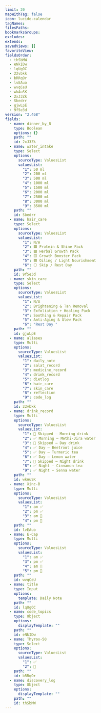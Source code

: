 ```yaml
---
limit: 20
mapWithTag: false
icon: lucide-calendar
tagNames:
filesPaths:
bookmarksGroups:
excludes:
extends:
savedViews: []
favoriteView:
fieldsOrder:
  - thSbMW
  - eNkIDw
  - lqUgOC
  - 22vbkk
  - bRRqOr
  - lvEAuo
  - wvqCeU
  - wkAuSK
  - 2xJ3Zk
  - Sbedrr
  - gjwLpE
  - 9f5e3d
version: "2.468"
fields:
  - name: dinner_by_8
    type: Boolean
    options: {}
    path: ""
    id: 2xJ3Zk
  - name: water_intake
    type: Select
    options:
      sourceType: ValuesList
      valuesList:
        "1": 50 ml
        "2": 200 ml
        "3": 500 ml
        "4": 1000 ml
        "5": 1500 ml
        "6": 2000 ml
        "7": 2500 ml
        "8": 3000 ml
        "9": 3500 ml
    path: ""
    id: Sbedrr
  - name: hair_care
    type: Select
    options:
      sourceType: ValuesList
      valuesList:
        "1": N/A
        "2": 🟩 Protein & Shine Pack
        "3": 🟩 Herbal Growth Pack
        "4": 🟨 Growth Booster Pack
        "5": 🟦 Oiling / Light Nourishment
        "6": ⚪ Skip / Rest Day
    path: ""
    id: 9f5e3d
  - name: skin_care
    type: Select
    options:
      sourceType: ValuesList
      valuesList:
        "1": N/A
        "2": Brightening & Tan Removal
        "3": Exfoliation + Healing Pack
        "4": Soothing & Repair Pack
        "5": Anti-Aging & Glow Pack
        "6": "Rest Day "
    path: ""
    id: gjwLpE
  - name: aliases
    type: Multi
    options:
      sourceType: ValuesList
      valuesList:
        "1": daily_note
        "2": salat_record
        "3": medicine_record
        "4": drink_record
        "5": dietlog
        "6": hair_care
        "7": skin_care
        "8": reflection
        "9": code_log
    path: ""
    id: 22vbkk
  - name: drink_record
    type: Multi
    options:
      sourceType: ValuesList
      valuesList:
        "1": 🛑 Skipped – Morning drink
        "2": ✅ Morning – Methi-Jira water
        "3": 🛑 Skipped – Day drink
        "4": ✅ Day – Beetroot juice
        "5": ✅ Day – Turmeric tea
        "6": ✅ Day – Lemon water
        "7": 🛑 Skipped – Night drink
        "8": ✅ Night – Cinnamon tea
        "9": ✅ Night – Senna water
    path: ""
    id: wkAuSK
  - name: Xinc-B
    type: Multi
    options:
      sourceType: ValuesList
      valuesList:
        "1": am ✅
        "2": pm ✅
        "3": am 🛑
        "4": pm 🛑
    path: ""
    id: lvEAuo
  - name: E-Cap
    type: Multi
    options:
      sourceType: ValuesList
      valuesList:
        "1": am ✅
        "3": pm ✅
        "4": am 🛑
        "5": pm 🛑
    path: ""
    id: wvqCeU
  - name: title
    type: Input
    options:
      template: Daily Note
    path: ""
    id: lqUgOC
  - name: code_topics
    type: Object
    options:
      displayTemplate: ""
    path: ""
    id: eNkIDw
  - name: Thyrox-50
    type: Select
    options:
      sourceType: ValuesList
      valuesList:
        "1": ✅
        "2": 🛑
    path: ""
    id: bRRqOr
  - name: discovery_log
    type: Object
    options:
      displayTemplate: ""
    path: ""
    id: thSbMW
---
```

